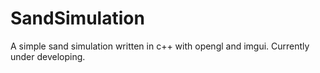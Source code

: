 # SandSimulation
A simple sand simulation written in c++ with opengl and imgui. Currently under developing.

